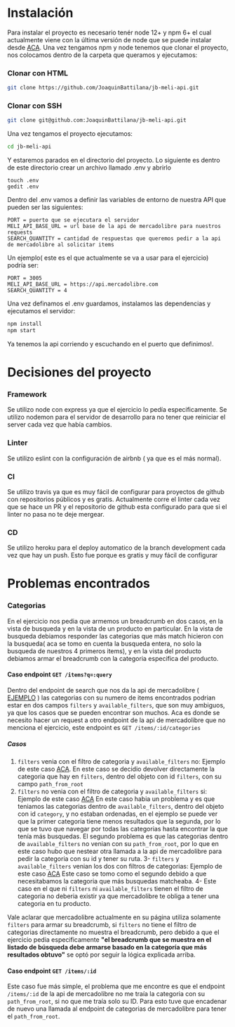 # Instalación

Para instalar el proyecto es necesario tenér node 12+ y npm 6+ el cual actualmente viene con la última versión de node que se puede instalar desde [ACA](https://nodejs.org/en/).
Una vez tengamos npm y node tenemos que clonar el proyecto, nos colocamos dentro de la carpeta que queramos y ejecutamos:

### Clonar con HTML
```sh
git clone https://github.com/JoaquinBattilana/jb-meli-api.git
````

### Clonar con SSH
```sh
git clone git@github.com:JoaquinBattilana/jb-meli-api.git
```

Una vez tengamos el proyecto ejecutamos:
```sh
cd jb-meli-api
```
Y estaremos parados en el directorio del proyecto.
Lo siguiente es dentro de este directorio crear un archivo llamado .env y abrirlo
```
touch .env
gedit .env
````
Dentro del .env vamos a definir las variables de entorno de nuestra API que pueden ser las siguientes:
```code
PORT = puerto que se ejecutara el servidor
MELI_API_BASE_URL = url base de la api de mercadolibre para nuestros requests
SEARCH_QUANTITY = cantidad de respuestas que queremos pedir a la api de mercadolibre al solicitar items
```
Un ejemplo( este es el que actualmente se va a usar para el ejercicio) podría ser:
```code
PORT = 3005
MELI_API_BASE_URL = https://api.mercadolibre.com
SEARCH_QUANTITY = 4
```

Una vez definamos el .env guardamos, instalamos las dependencias y ejecutamos el servidor:
```bash
npm install
npm start
```
Ya tenemos la api corriendo y escuchando en el puerto que definimos!.

# Decisiones del proyecto

### Framework
Se utilizo node con express ya que el ejercicio lo pedía especificamente. Se utilizo nodemon para el servidor de desarrollo para no tener que reiniciar el server cada vez que había cambios.
### Linter
Se utilizo eslint con la configuración de airbnb ( ya que es el más normal).
### CI
Se utilizo travis ya que es muy fácil de configurar para proyectos de github con repositorios públicos y es gratis. Actualmente corre el linter cada vez que se hace un PR y el repositorio de github esta configurado para que si el linter no pasa no te deje mergear.
### CD
Se utilizo heroku para el deploy automatico de la branch development cada vez que hay un push. Esto fue porque es gratis y muy fácil de configurar

# Problemas encontrados
### Categorias
En el ejercicio nos pedia que armemos un breadcrumb en dos casos, en la vista de busqueda y en la vista de un producto en particular. En la vista de busqueda debiamos responder las categorias que más match hicieron con la busqueda( aca se tomo en cuenta la busqueda entera, no solo la busqueda de nuestros 4 primeros items), y en la vista del producto debiamos armar el breadcrumb con la categoria especifica del producto.
#### Caso endpoint `GET /items?q=:query`
Dentro del endpoint de search que nos da la api de mercadolibre ( [EJEMPLO](https://api.mercadolibre.com/sites/MLA/search?q=asd&limit=4) ) las categorias con su numero de items encontrados podrian estar en dos campos `filters` y `available_filters`, que son muy ambiguos, ya que los casos que se pueden encontrar son muchos. Aca es donde se necesito hacer un request a otro endpoint de la api de mercadolibre que no menciona el ejercicio, este endpoint es `GET /items/:id/categories`
##### Casos
1. `filters` venia con el filtro de categoria y `available_filters` no:
Ejemplo de este caso [ACA](https://api.mercadolibre.com/sites/MLA/search?q=%22apple%20iphone%22).
En este caso se decidio devolver directamente la categoria que hay en `filters`, dentro del objeto con id `filters`, con su campo `path_from_root`
2. `filters` no venia con el filtro de categoria y `available_filters` si:
Ejemplo de este caso [ACA]()
En este caso habia un problema y es que teniamos las categorias dentro de `available_filters`, dentro del objeto con id `category`, y no estaban ordenadas, en el ejemplo se puede ver que la primer categoria tiene menos resultados que la segunda, por lo que se tuvo que navegar por todas las categorias hasta encontrar la que tenía más busquedas. El segundo problema es que las categorias dentro de `available_filters` no venian con su `path_from_root`, por lo que en este caso hubo que nestear otra llamada a la api de mercadolibre para pedir la categoria con su id y tener su ruta.
3- `filters` y `available_filters` venian los dos con filtros de categorias:
Ejemplo de este caso [ACA](https://api.mercadolibre.com/sites/MLA/search?q=%22aaa%22)
Este caso se tomo como el segundo debido a que necesitabamos la categoria que más busquedas matcheaba.
4- Este caso en el que ni `filters` ni `available_filters` tienen el filtro de categoria no deberia existir ya que mercadolibre te obliga a tener una categoria en tu producto.

Vale aclarar que mercadolibre actualmente en su página utiliza solamente `filters` para armar su breadcrumb, si `filters` no tiene el filtro de categorias directamente no muestra el breadcrumb, pero debido a que el ejercicio pedia especificamente **"el breadcrumb que se muestra en el listado de búsqueda debe armarse basado en la categoría que más resultados obtuvo"** se optó por seguir la lógica explicada arriba.

#### Caso endpoint `GET /items/:id`
Este caso fue más simple, el problema que me encontre es que el endpoint `/items/:id` de la api de mercadolibre no me traía la categoria con su `path_from_root`, si no que me traía solo su ID. Para esto tuve que encadenar de nuevo una llamada al endpoint de categorias de mercadolibre para tener el `path_from_root`.

